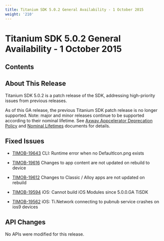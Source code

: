 ```yaml
---
title: Titanium SDK 5.0.2 General Availability - 1 October 2015
weight: '210'
---
```


# Titanium SDK 5.0.2 General Availability - 1 October 2015

## Contents

## About This Release

Titanium SDK 5.0.2 is a patch release of the SDK, addressing high-priority issues from previous releases.

As of this GA release, the previous Titanium SDK patch release is no longer supported. Note: major and minor releases continue to be supported according to their nominal lifetime. See [Axway Appcelerator Deprecation Policy](/guide/AMPLIFY_Appcelerator_Services_Overview/Axway_Appcelerator_Deprecation_Policy/) and [Nominal Lifetimes](/guide/AMPLIFY_Appcelerator_Services_Overview/Axway_Appcelerator_Product_Lifecycle/#nominal-lifetimes) documents for details.

## Fixed Issues

* [TIMOB-19643](https://jira.appcelerator.org/browse/TIMOB-19643) CLI: Runtime error when no DefaultIcon.png exists

* [TIMOB-19616](https://jira.appcelerator.org/browse/TIMOB-19616) Changes to app content are not updated on rebuild to device

* [TIMOB-19612](https://jira.appcelerator.org/browse/TIMOB-19612) Changes to Classic / Alloy apps are not updated on rebuild

* [TIMOB-19594](https://jira.appcelerator.org/browse/TIMOB-19594) iOS: Cannot build iOS Modules since 5.0.0.GA TiSDK

* [TIMOB-19562](https://jira.appcelerator.org/browse/TIMOB-19562) iOS: Ti.Network connecting to pubnub service crashes on ios9 devices

## API Changes

No APIs were modified for this release.
